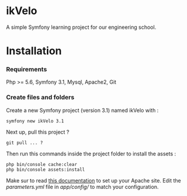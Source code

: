 # ikVelo

A simple Symfony learning project for our engineering school.

# Installation

### Requirements
Php >= 5.6, Symfony 3.1, Mysql, Apache2, Git

### Create files and folders

Create a new Symfony project (version 3.1) named ikVelo with :

    symfony new ikVelo 3.1

Next up, pull this project ?

    git pull ... ?

Then run this commands inside the project folder to install the assets :

    php bin/console cache:clear
    php bin/console assets:install

Make sur to read [this documentation](https://symfony.com/doc/3.1/setup/web_server_configuration.html) to set up your Apache site.
Edit the *parameters.yml* file in *app/config/* to match your configuration.
